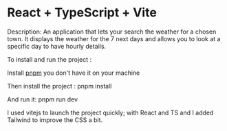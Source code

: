 # React + TypeScript + Vite

Description: An application that lets your search the weather for a chosen town. It displays the weather for the 7 next days and allows you to look at a specific day to have hourly details.

To install and run the project :

Install [pnpm](https://pnpm.io/installation) you don't have it on your machine

Then install the project :
pnpm install

And run it:
pnpm run dev

I used vitejs to launch the project quickly; with React and TS and I added Tailwind to improve the CSS a bit.
